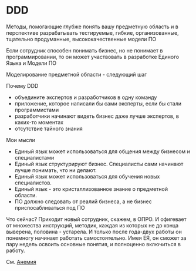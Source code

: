 # DDD

Методы, помогающие глубже понять вашу предметную область и в перспективе разрабатывать тестируемые, гибкие, организованные, 
тщательно продуманные, высококачественные модели ПО

Если сотрудник способен понимать бизнес, но не понимает в программировании, то он может участвовать в разработке Единого 
Языка и Модели ПО

Моделирование предметной области - следующий шаг

Почему DDD
 - объедините экспертов и разработчиков в одну команду
 - приложение, которое написали бы сами эксперты, если бы стали программистами
 - разработчики начинают видеть бизнес даже лучше экспертов, в каких-то моментах
 - отсутствие тайного знания
 

Мои мысли
- Единый язык может использоваться для общения между бизнесом и специалистами
- Единый язык структурируют бизнес. Специалисты сами начинают лучше понимать, что ни делают.
- Единый язык может использоваться для обучения новых специалистов.
- Единый язык - это кристаллизованное знание о предметной области. 
- ПО должно следовать от реалий бизнеса, а не бизнес приспосабливаться под ПО

Что сейчас? Приходит новый сотрудник, скажем, в ОПРО. И офигевает от множества инструкций, методик, каждая из которых 
не до конца выверена, половина - устарела. И только после года-двух работы он понемногу начинает работать самостоятельно.
Имея ЕЯ, он сможет за пару недель освоить основные понятия, и полноценно включиться в работу.

См.
[Анемия](/ddd/Anemia.mda.md)









